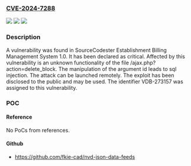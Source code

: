### [CVE-2024-7288](https://cve.mitre.org/cgi-bin/cvename.cgi?name=CVE-2024-7288)
![](https://img.shields.io/static/v1?label=Product&message=Establishment%20Billing%20Management%20System&color=blue)
![](https://img.shields.io/static/v1?label=Version&message=%3D%201.0%20&color=brighgreen)
![](https://img.shields.io/static/v1?label=Vulnerability&message=CWE-89%20SQL%20Injection&color=brighgreen)

### Description

A vulnerability was found in SourceCodester Establishment Billing Management System 1.0. It has been declared as critical. Affected by this vulnerability is an unknown functionality of the file /ajax.php?action=delete_block. The manipulation of the argument id leads to sql injection. The attack can be launched remotely. The exploit has been disclosed to the public and may be used. The identifier VDB-273157 was assigned to this vulnerability.

### POC

#### Reference
No PoCs from references.

#### Github
- https://github.com/fkie-cad/nvd-json-data-feeds


